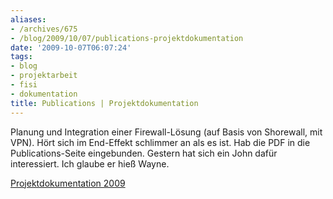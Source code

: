 ```yaml
---
aliases:
- /archives/675
- /blog/2009/10/07/publications-projektdokumentation
date: '2009-10-07T06:07:24'
tags:
- blog
- projektarbeit
- fisi
- dokumentation
title: Publications | Projektdokumentation
---
```


Planung und Integration einer Firewall-Lösung (auf Basis von Shorewall, mit VPN).
Hört sich im End-Effekt schlimmer an als es ist. Hab die PDF in die Publications-Seite
eingebunden. Gestern hat sich ein John dafür interessiert. Ich glaube er hieß Wayne.

[Projektdokumentation 2009](/uploads/2009/10/Projektdokumentation-2009.pdf)
